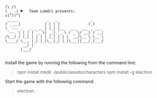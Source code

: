 ```
(\ /)
( . .) ♥   Team Lomdri presents: 
c(”)(”)
 _____             _   _               _     
/  ___|           | | | |             (_)    
\ `--. _   _ _ __ | |_| |__   ___  ___ _ ___ 
 `--. \ | | | '_ \| __| '_ \ / _ \/ __| / __|
/\__/ / |_| | | | | |_| | | |  __/\__ \ \__ \
\____/ \__, |_| |_|\__|_| |_|\___||___/_|___/
        __/ |                                
       |___/                                 
                                             
```

Install the game by running the following from the command line:
> npm install
> mkdir ./public/assets/characters
> npm install -g electron

Start the game with the following command:
> electron .
